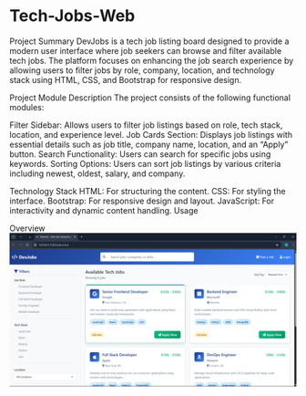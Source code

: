 # Tech-Jobs-Web
Project Summary
DevJobs is a tech job listing board designed to provide a modern user interface where job seekers can browse and filter available tech jobs. The platform focuses on enhancing the job search experience by allowing users to filter jobs by role, company, location, and technology stack using HTML, CSS, and Bootstrap for responsive design.

Project Module Description
The project consists of the following functional modules:

Filter Sidebar: 
Allows users to filter job listings based on role, tech stack, location, and experience level.
Job Cards Section: Displays job listings with essential details such as job title, company name, location, and an “Apply” button.
Search Functionality: Users can search for specific jobs using keywords.
Sorting Options: Users can sort job listings by various criteria including newest, oldest, salary, and company.

Technology Stack
HTML: For structuring the content.
CSS: For styling the interface.
Bootstrap: For responsive design and layout.
JavaScript: For interactivity and dynamic content handling.
Usage


Overview  
![image alt](Sampleimg.png
)
